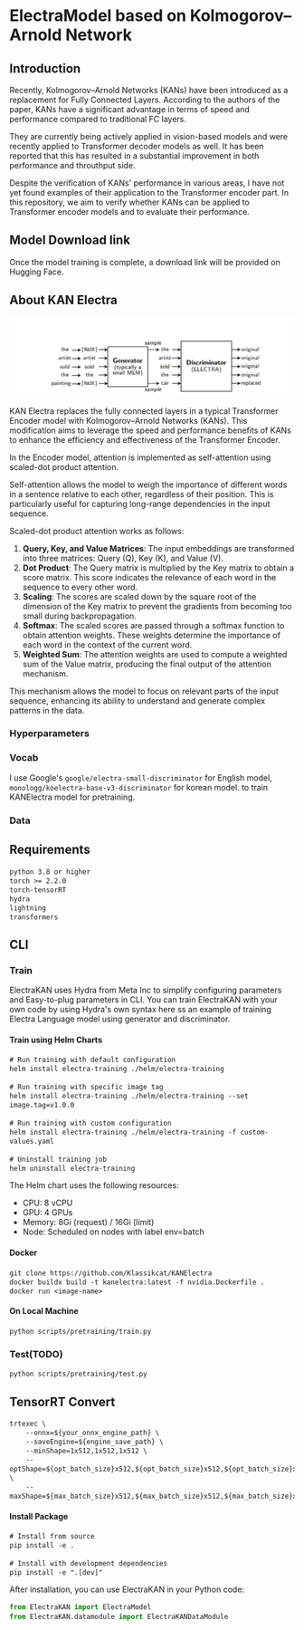 # ElectraModel based on Kolmogorov–Arnold Network

## Introduction

Recently, Kolmogorov–Arnold Networks (KANs) have been introduced as a replacement for Fully Connected Layers.
According to the authors of the paper, KANs have a significant advantage in terms of speed and performance compared to traditional FC layers.

They are currently being actively applied in vision-based models and were recently applied to Transformer decoder models as well.
It has been reported that this has resulted in a substantial improvement in both performance and throuthput side.

Despite the verification of KANs' performance in various areas, I have not yet found examples of their application to the Transformer encoder part.
In this repository, we aim to verify whether KANs can be applied to Transformer encoder models and to evaluate their performance.

## Model Download link

Once the model training is complete, a download link will be provided on Hugging Face.

## About KAN Electra

![KAN Electra Model](static/electra.png)

KAN Electra replaces the fully connected layers in a typical Transformer Encoder model with Kolmogorov–Arnold Networks (KANs). This modification aims to leverage the speed and performance benefits of KANs to enhance the efficiency and effectiveness of the Transformer Encoder.

In the Encoder model, attention is implemented as self-attention using scaled-dot product attention.

Self-attention allows the model to weigh the importance of different words in a sentence relative to each other, regardless of their position. This is particularly useful for capturing long-range dependencies in the input sequence.

Scaled-dot product attention works as follows:
1. **Query, Key, and Value Matrices**: The input embeddings are transformed into three matrices: Query (Q), Key (K), and Value (V).
2. **Dot Product**: The Query matrix is multiplied by the Key matrix to obtain a score matrix. This score indicates the relevance of each word in the sequence to every other word.
3. **Scaling**: The scores are scaled down by the square root of the dimension of the Key matrix to prevent the gradients from becoming too small during backpropagation.
4. **Softmax**: The scaled scores are passed through a softmax function to obtain attention weights. These weights determine the importance of each word in the context of the current word.
5. **Weighted Sum**: The attention weights are used to compute a weighted sum of the Value matrix, producing the final output of the attention mechanism.

This mechanism allows the model to focus on relevant parts of the input sequence, enhancing its ability to understand and generate complex patterns in the data.

### Hyperparameters

### Vocab

I use Google's `google/electra-small-discriminator` for English model, `monologg/koelectra-base-v3-discriminator` for korean model. to train KANElectra model for pretraining.

### Data

## Requirements

```text
python 3.8 or higher
torch >= 2.2.0
torch-tensorRT
hydra
lightning
transformers
```

## CLI

### Train

ElectraKAN uses Hydra from Meta Inc to simplify configuring parameters and Easy-to-plug parameters in CLI. You can train ElectraKAN with your own code by using Hydra's own syntax here ss an example of training Electra Language model using generator and discriminator.


#### Train using Helm Charts

```shell
# Run training with default configuration
helm install electra-training ./helm/electra-training

# Run training with specific image tag
helm install electra-training ./helm/electra-training --set image.tag=v1.0.0

# Run training with custom configuration
helm install electra-training ./helm/electra-training -f custom-values.yaml

# Uninstall training job
helm uninstall electra-training
```

The Helm chart uses the following resources:
- CPU: 8 vCPU
- GPU: 4 GPUs
- Memory: 8Gi (request) / 16Gi (limit)
- Node: Scheduled on nodes with label env=batch

#### Docker

```shell
git clone https://github.com/Klassikcat/KANElectra
docker buildx build -t kanelectra:latest -f nvidia.Dockerfile .
docker run <image-name>
```

#### On Local Machine

```shell
python scripts/pretraining/train.py
```

### Test(TODO)

```shell
python scripts/pretraining/test.py
```

## TensorRT Convert

```shell
trtexec \
    --onnx=${your_onnx_engine_path} \
    --saveEngine=${engine_save_path} \
    --minShape=1x512,1x512,1x512 \
    --optShape=${opt_batch_size}x512,${opt_batch_size}x512,${opt_batch_size}x512 \
    --maxShape=${max_batch_size}x512,${max_batch_size}x512,${max_batch_size}x512
```

#### Install Package

```shell
# Install from source
pip install -e .

# Install with development dependencies
pip install -e ".[dev]"
```

After installation, you can use ElectraKAN in your Python code:

```python
from ElectraKAN import ElectraModel
from ElectraKAN.datamodule import ElectraKANDataModule
```
